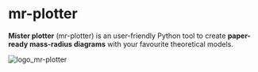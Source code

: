 # **mr-plotter**
**Mister plotter** (mr-plotter) is an user-friendly Python tool to create **paper-ready mass-radius diagrams** with your favourite theoretical models. 

![logo_mr-plotter](https://github.com/castro-gzlz/mr-plotter/assets/132309889/6ee7dbb3-4d5c-4f8c-b4fe-9d69131f66fd)


